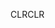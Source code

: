 <span data-ttu-id="ab3ab-101">CLR</span><span class="sxs-lookup"><span data-stu-id="ab3ab-101">CLR</span></span>